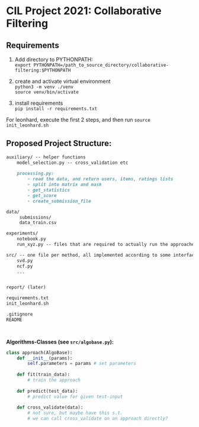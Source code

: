 # CIL Project 2021: Collaborative Filtering

## Requirements

1. Add directory to PYTHONPATH: \
    `export PYTHONPATH=/path_to_source_directory/collaborative-filtering:$PYTHONPATH`
    
2. create and activate virtual environment \
    `python3 -m venv ./venv` \
    `source venv/bin/activate`
    
3. install requirements \
    `pip install -r requirements.txt`
    
    
For leonhard, execute the first 2 steps, and then run `source init_leonhard.sh`

## Proposed Project Structure:
```markdown
auxiliary/ -- helper functions
    model_selection.py -- cross_validation etc
    
    processing.py:
        - read the data, and return users, items, ratings lists
        - split into matrix and mask
        - get_statistics
        - get_score
        - create_submission_file

data/
     submissions/
     data_train.csv

experiments/
    notebook.py
    run_xyz.py -- files that are required to actually run the approaches (for reproducible experiments)

src/ -- one file per method, all implemented according to some interface (see below)
    svd.py
    ncf.py
    ...


report/ (later)

requirements.txt
init_leonhard.sh

.gitignore
README

	
```

**Algorithms-Classes (see `src/algobase.py`):** 

```python
class approach(AlgoBase):
    def __init__(params):
        self.parameters = params # set parameters
    
    def fit(train_data):
        # train the approach
    
    def predict(test_data):
        # predict value for given test-input
    
    def cross_validate(data):
        # not sure, but maybe have this s.t. 
        # we can call cross_validate on an approach directly?

	
```
